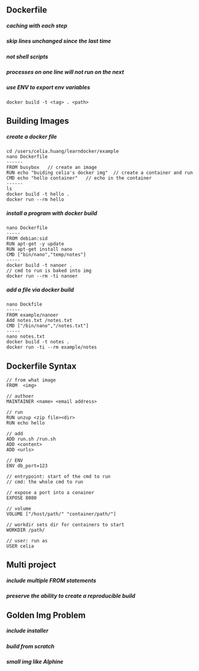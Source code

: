 ## Dockerfile
##### caching with each step
##### skip lines unchanged since the last time
##### not shell scripts
##### processes on one line will not run on the next
##### use ENV to export env variables
```
docker build -t <tag> . <path>
```

## Building Images
##### create a docker file
```
cd /users/celia.huang/learndocker/example
nano Dockerfile
------
FROM busybox   // create an image
RUN echo "buiding celia's docker img"  // create a container and run
CMD echo "hello container"   // echo in the container
------
ls
docker build -t hello .
docker run --rm hello
```
##### install a program with docker build
```
nano Dockerfile
-----
FROM debian:sid
RUN apt-get -y update
RUN apt-get install nano
CMD ["bin/nano","temp/notes"]
-----
docker build -t nanoer .
// cmd to run is baked into img
docker run --rm -ti nanoer
```
##### add a file via docker build
```
nano Dockfile
-----
FROM example/nanoer
Add notes.txt /notes.txt
CMD ["/bin/nano","/notes.txt"]
-----
nano notes.txt
docker build -t notes .
docker run -ti --rm example/notes
```

## Dockerfile Syntax
```
// from what image
FROM  <img>

// authoer
MAINTAINER <name> <email address>

// run
RUN unzup <zip file><dir>
RUN echo hello

// add
ADD run.sh /run.sh
ADD <content>
ADD <urls>

// ENV
ENV db_port=123

// entrypoint: start of the cmd to run
// cmd: the whole cmd to run

// expose a port into a conainer
EXPOSE 8080

// volume
VOLUME ["/host/path/" "container/path/"]

// workdir sets dir for containers to start
WORKDIR /path/

// user: run as
USER celia
```

## Multi project
##### include multiple FROM statements
##### preserve the ability to create a reproducible build


## Golden Img Problem
##### include installer
##### build from scratch
##### small img like Alphine















